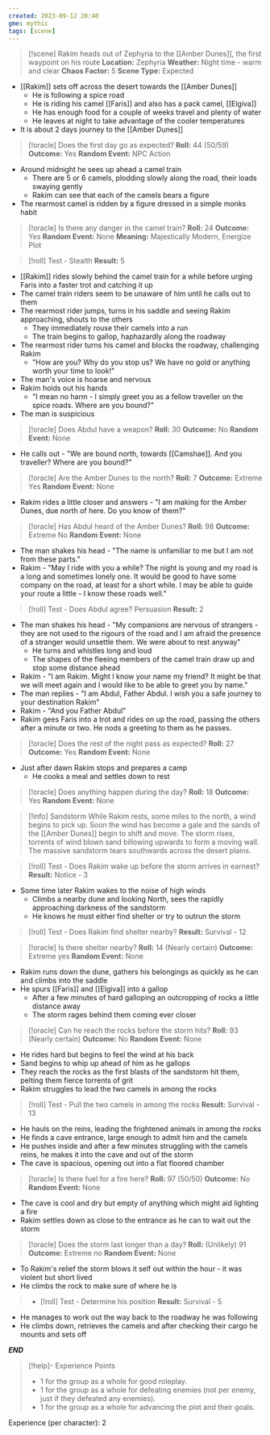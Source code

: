 ```yaml
---
created: 2023-09-12 20:40
gme: mythic
tags: [scene]
---
```

> [!scene] Rakim heads out of Zephyria to the [[Amber Dunes]], the first waypoint on his route
> **Location:** Zephyria 
> **Weather:** Night time - warm and clear
> **Chaos Factor:** 5
> **Scene Type:** Expected 

- [[Rakim]] sets off across the desert towards the [[Amber Dunes]]
	- He is following a spice road
	- He is riding his camel [[Faris]] and also has a pack camel, [[Elgiva]]
	- He has enough food for a couple of weeks travel and plenty of water
	- He leaves at night to take advantage of the cooler temperatures
- It is about 2 days journey to the [[Amber Dunes]]

> [!oracle] Does the first day go as expected?
> **Roll:** 44 (50/59)
> **Outcome:** Yes
> **Random Event:** NPC Action

- Around midnight he sees up ahead a camel train
	- There are 5 or 6 camels, plodding slowly along the road, their loads swaying gently
	- Rakim can see that each of the camels bears a figure
- The rearmost camel is ridden by a figure dressed in a simple monks habit

> [!oracle] Is there any danger in the camel train?
> **Roll:** 24
> **Outcome:** Yes 
> **Random Event:** None
> **Meaning:** Majestically Modern, Energize Plot

> [!roll] Test - Stealth
> **Result:** 5

- [[Rakim]] rides slowly behind the camel train for a while before urging Faris into a faster trot and catching it up
- The camel train riders seem to be unaware of him until he calls out to them
- The rearmost rider jumps, turns in his saddle and seeing Rakim approaching, shouts to the others
	- They immediately rouse their camels into a run
	- The train begins to gallop, haphazardly along the roadway
- The rearmost rider turns his camel and blocks the roadway, challenging Rakim
	- "How are you? Why do you stop us? We have no gold or anything worth your time to look!"
- The man's voice is hoarse and nervous
- Rakim holds out his hands
	- "I mean no harm - I simply greet you as a fellow traveller on the spice roads. Where are you bound?"
- The man is suspicious

> [!oracle] Does Abdul have a weapon?
> **Roll:** 30
> **Outcome:** No 
> **Random Event:** None

- He calls out - "We are bound north, towards [[Camshae]]. And you traveller? Where are you bound?"

> [!oracle] Are the Amber Dunes to the north?
> **Roll:** 7
> **Outcome:** Extreme Yes 
> **Random Event:** None

- Rakim rides a little closer and answers - "I am making for the Amber Dunes, due north of here. Do you know of them?"

> [!oracle] Has Abdul heard of the Amber Dunes?
> **Roll:** 98
> **Outcome:** Extreme No 
> **Random Event:** None

- The man shakes his head - "The name is unfamiliar to me but I am not from these parts."
- Rakim - "May I ride with you a while? The night is young and my road is a long and sometimes lonely one. It would be good to have some company on the road, at least for a short while. I may be able to guide your route a little - I know these roads well."

> [!roll] Test - Does Abdul agree? Persuasion
> **Result:** 2

- The man shakes his head - "My companions are nervous of strangers - they are not used to the rigours of the road and I am afraid the presence of a stranger would unsettle them. We were about to rest anyway"
	- He turns and whistles long and loud
	- The shapes of the fleeing members of the camel train draw up and stop some distance ahead
- Rakim - "I am Rakim. Might I know your name my friend? It might be that we will meet again and I would like to be able to greet you by name."
- The man replies - "I am Abdul, Father Abdul. I wish you a safe journey to your destination Rakim"
- Rakim - "And you Father Abdul"
- Rakim gees Faris into a trot and rides on up the road, passing the others after a minute or two. He nods a greeting to them as he passes.

> [!oracle] Does the rest of the night pass as expected?
> **Roll:** 27
> **Outcome:** Yes 
> **Random Event:** None

- Just after dawn Rakim stops and prepares a camp
	- He cooks a meal and settles down to rest

> [!oracle] Does anything happen during the day?
> **Roll:** 18
> **Outcome:** Yes 
> **Random Event:** None

> [!info] Sandstorm
> While Rakim rests, some miles to the north, a wind begins to pick up. Soon the wind has become a gale and the sands of the [[Amber Dunes]] begin to shift and move. The storm rises, torrents of wind blown sand billowing upwards to form a moving wall. The massive sandstorm tears southwards across the desert plains.

> [!roll] Test - Does Rakim wake up before the storm arrives in earnest?
> **Result:** Notice - 3

- Some time later Rakim wakes to the noise of high winds
	- Climbs a nearby dune and looking North, sees the rapidly approaching darkness of the sandstorm
	- He knows he must either find shelter or try to outrun the storm

> [!roll] Test - Does Rakim find shelter nearby?
> **Result:** Survival - 12

> [!oracle] Is there shelter nearby?
> **Roll:** 14 (Nearly certain)
> **Outcome:** Extreme yes
> **Random Event:** None

- Rakim runs down the dune, gathers his belongings as quickly as he can and climbs into the saddle
- He spurs [[Faris]] and [[Elgiva]] into a gallop
	- After a few minutes of hard galloping an outcropping of rocks a little distance away
	- The storm rages behind them coming ever closer

> [!oracle] Can he reach the rocks before the storm hits?
> **Roll:** 93 (Nearly certain)
> **Outcome:** No
> **Random Event:** None

- He rides hard but begins to feel the wind at his back
- Sand begins to whip up ahead of him as he gallops
- They reach the rocks as the first blasts of the sandstorm hit them, pelting them fierce torrents of grit
- Rakim struggles to lead the two camels in among the rocks

> [!roll] Test - Pull the two camels in among the rocks
> **Result:** Survival - 13

- He hauls on the reins, leading the frightened animals in among the rocks
- He finds a cave entrance, large enough to admit him and the camels
- He pushes inside and after a few minutes struggling with the camels reins, he makes it into the cave and out of the storm
- The cave is spacious, opening out into a flat floored chamber

> [!oracle] Is there fuel for a fire here?
> **Roll:** 97 (50/50)
> **Outcome:** No
> **Random Event:** None

- The cave is cool and dry but empty of anything which might aid lighting a fire
- Rakim settles down as close to the entrance as he can to wait out the storm

> [!oracle] Does the storm last longer than a day?
> **Roll:** (Unlikely) 91
> **Outcome:** Extreme no
> **Random Event:** None

- To Rakim's relief the storm blows it self out within the hour - it was violent but short lived
- He climbs the rock to make sure of where he is

> - [!roll] Test - Determine his position
> **Result:** Survival - 5

- He manages to work out the way back to the roadway he was following 
- He climbs down, retrieves the camels and after checking their cargo he mounts and sets off

***END***
> [!help]- Experience Points
> - 1 for the group as a whole for good roleplay. 
> - 1 for the group as a whole for defeating enemies (not per 
enemy, just if they defeated any enemies).
> - 1 for the group as a whole for advancing the plot and their goals.

Experience (per character): 2
